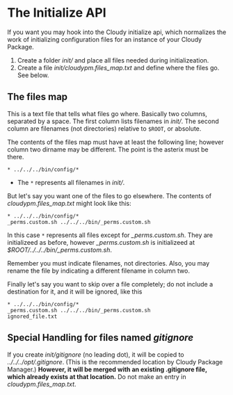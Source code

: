 # The Initialize API

If you want you may hook into the Cloudy initialize api, which normalizes the work of initializing configuration files for an instance of your Cloudy Package.

1. Create a folder _init/_ and place all files needed during initializeation.
1. Create a file _init/cloudypm.files_map.txt_ and define where the files go.  See below.

## The files map

This is a text file that tells what files go where.  Basically two columns, separated by a space.  The first column lists filenames in _init/_.  The second column are filenames (not directories) relative to `$ROOT`, or absolute.

The contents of the files map must have at least the following line; however column two dirname may be different.  The point is the asterix must be there.

    * ../../../bin/config/*

* The `*` represents all filenames in _init/_.

But let's say you want one of the files to go elsewhere.  The contents of _cloudypm.files_map.txt_ might look like this:

    * ../../../bin/config/*
    _perms.custom.sh ../../../bin/_perms.custom.sh

In this case `*` represents all files except for _\_perms.custom.sh_.  They are initializeed as before, however _\_perms.custom.sh_ is initializeed at _$ROOT/../../../bin/\_perms.custom.sh_.

Remember you must indicate filenames, not directories.  Also, you may rename the file by indicating a different filename in column two.

Finally let's say you want to skip over a file completely; do not include a destination for it, and it will be ignored, like this

    * ../../../bin/config/*
    _perms.custom.sh ../../../bin/_perms.custom.sh
    ignored_file.txt

## Special Handling for files named _gitignore_

If you create _init/gitignore_ (no leading dot), it will be copied to _../../../opt/.gitignore_.  (This is the recommended location by Cloudy Package Manager.)  **However, it will be merged with an existing .gitignore file, which already exists at that location.**  Do not make an entry in _cloudypm.files_map.txt_.
